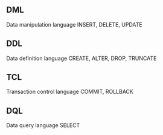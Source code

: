 ## DML

Data manipulation language
INSERT, DELETE, UPDATE

## DDL

Data definition language
CREATE, ALTER, DROP, TRUNCATE

## TCL

Transaction control language
COMMIT, ROLLBACK

## DQL

Data query language
SELECT
